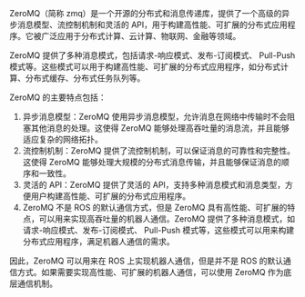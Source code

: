 ZeroMQ（简称 zmq）是一个开源的分布式和消息传递库，提供了一个高级的异步消息模型、流控制机制和灵活的 API，用于构建高性能、可扩展的分布式应用程序。它被广泛应用于分布式计算、云计算、物联网、金融等领域。

ZeroMQ 提供了多种消息模式，包括请求-响应模式、发布-订阅模式、 Pull-Push 模式等。这些模式可以用于构建高性能、可扩展的分布式应用程序，如分布式计算、分布式缓存、分布式任务队列等。

ZeroMQ 的主要特点包括：

1. 异步消息模型：ZeroMQ 使用异步消息模型，允许消息在网络中传输时不会阻塞其他消息的处理。这使得 ZeroMQ 能够处理高吞吐量的消息流，并且能够适应复杂的网络拓扑。
2. 流控制机制：ZeroMQ 提供了流控制机制，可以保证消息的可靠性和完整性。这使得 ZeroMQ 能够处理大规模的分布式消息传输，并且能够保证消息的顺序和一致性。
3. 灵活的 API：ZeroMQ 提供了灵活的 API，支持多种消息模式和消息类型，方便用户构建高性能、可扩展的分布式应用程序。
4. ZeroMQ 不是 ROS 的默认通信方式，但是 ZeroMQ 具有高性能、可扩展的特点，可以用来实现高吞吐量的机器人通信。ZeroMQ 提供了多种消息模式，如请求-响应模式、发布-订阅模式、 Pull-Push 模式等，这些模式可以用来构建分布式应用程序，满足机器人通信的需求。

因此，ZeroMQ 可以用来在 ROS 上实现机器人通信，但是并不是 ROS 的默认通信方式。如果需要实现高性能、可扩展的机器人通信，可以使用 ZeroMQ 作为底层通信机制。